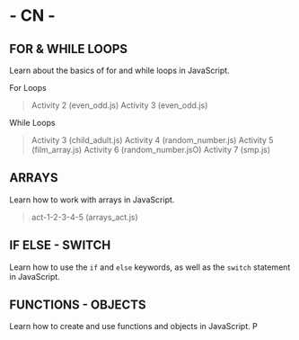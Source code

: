 # - CN -

## FOR & WHILE LOOPS
Learn about the basics of for and while loops in JavaScript.

For Loops
> Activity 2 (even_odd.js)
> Activity 3 (even_odd.js)

While Loops
> Activity 3 (child_adult.js)
> Activity 4 (random_number.js)
> Activity 5 (film_array.js)
> Activity 6 (random_number.jsO)
> Activity 7 (smp.js)

## ARRAYS 
Learn how to work with arrays in JavaScript.

> act-1-2-3-4-5 (arrays_act.js)


## IF ELSE - SWITCH
Learn how to use the `if` and `else` keywords, as well as the `switch` statement in JavaScript.

## FUNCTIONS - OBJECTS
Learn how to create and use functions and objects in JavaScript.
P
